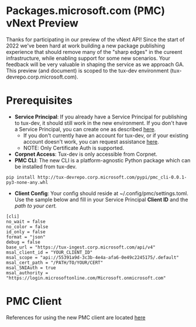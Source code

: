 # Packages.microsoft.com (PMC) vNext Preview
Thanks for participating in our preview of the vNext API! Since the start of 2022 we've been hard at work building a new package publishing experience that should remove many of the "sharp edges" in the cureent infrastructure, while enabling support for some new scenarios. Your feedback will be very valuable in shaping the service as we approach GA. This preview (and document) is scoped to the tux-dev environment (tux-devrepo.corp.microsoft.com).

# Prerequisites
- **Service Principal**: If you already have a Service Principal for publishing to tux-dev, it should still work in the new environment. If you don't have a Service Principal, you can create one as described [here](https://learn.microsoft.com/en-us/azure/active-directory/develop/howto-create-service-principal-portal#register-an-application-with-azure-ad-and-create-a-service-principal).
    - If you don't currently have an account for tux-dev, or if your existing account doesn't work, you can request assistance [here](https://forms.office.com/r/15vCGkK59V).
    - NOTE: Only Certificate Auth is supported.
- **Corpnet Access**: Tux-dev is only accessible from Corpnet.
- **PMC CLI**: The new CLI is a platform-agnostic Python package which can be installed from tux-dev.
```
pip install http://tux-devrepo.corp.microsoft.com/pypi/pmc_cli-0.0.1-py3-none-any.whl
```
- **Client Config**: Your config should reside at ~/.config/pmc/settings.toml. Use the sample below and fill in your Service Principal **Client ID** and the **path to your cert*.*
```
[cli]
no_wait = false
no_color = false
id_only = false
format = "json"
debug = false
base_url = "https://tux-ingest.corp.microsoft.com/api/v4"
msal_client_id = "YOUR_CLIENT_ID"
msal_scope = "api://55391a9d-3c3b-4e4a-afa6-0e49c2245175/.default"
msal_cert_path = "/PATH/TO/YOUR/CERT"
msal_SNIAuth = true
msal_authority = "https://login.microsoftonline.com/Microsoft.onmicrosoft.com"
```

# PMC Client
References for using the new PMC client are located [here](../pmctool/index.md)